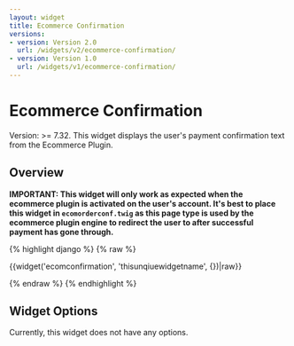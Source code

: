 ```yaml
---
layout: widget
title: Ecommerce Confirmation
versions:
- version: Version 2.0
  url: /widgets/v2/ecommerce-confirmation/
- version: Version 1.0
  url: /widgets/v1/ecommerce-confirmation/
---
```


# Ecommerce Confirmation

Version: >= 7.32. This widget displays the user's payment confirmation text from the Ecommerce Plugin.

## Overview

**IMPORTANT: This widget will only work as expected when the ecommerce plugin is activated on the user's account. It's best to place this widget in ```ecomorderconf.twig``` as this page type is used by the ecommerce plugin engine to redirect the user to after successful payment has gone through.**

{% highlight django %}
{% raw %}

  {{widget('ecomconfirmation', 'thisunqiuewidgetname', {})|raw}}

{% endraw %}
{% endhighlight %}

## Widget Options

Currently, this widget does not have any options.
